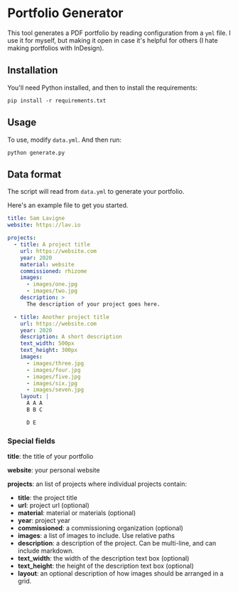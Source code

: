# Portfolio Generator

This tool generates a PDF portfolio by reading configuration from a `yml` file. I use it for myself, but making it open in case it's helpful for others (I hate making portfolios with InDesign).

## Installation

You'll need Python installed, and then to install the requirements:

```
pip install -r requirements.txt
```

## Usage

To use, modify `data.yml`. And then run:

```
python generate.py
```

## Data format

The script will read from `data.yml` to generate your portfolio.

Here's an example file to get you started.

```yml
title: Sam Lavigne
website: https://lav.io

projects:
  - title: A project title
    url: https://website.com
    year: 2020
    material: website
    commissioned: rhizome
    images:
      - images/one.jpg
      - images/two.jpg
    description: >
      The description of your project goes here.

  - title: Another project title
    url: https://website.com
    year: 2020
    description: A short description
    text_width: 500px
    text_height: 300px
    images:
      - images/three.jpg
      - images/four.jpg
      - images/five.jpg
      - images/six.jpg
      - images/seven.jpg
    layout: |
      A A A
      B B C

      D E
```

### Special fields

**title**: the title of your portfolio

**website**: your personal website

**projects**: an list of projects where individual projects contain:

- **title**: the project title
- **url**: project url (optional)
- **material**: material or materials (optional)
- **year**: project year
- **commissioned**: a commissioning organization (optional)
- **images**: a list of images to include. Use relative paths
- **description**: a description of the project. Can be multi-line, and can include markdown.
- **text_width**: the width of the description text box (optional)
- **text_height**: the height of the description text box (optional)
- **layout**: an optional description of how images should be arranged in a grid. 

